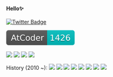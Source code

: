 #### Hello✨
[![Twitter Badge](https://img.shields.io/badge/-@anozon-1ca0f1?style=flat-square&labelColor=1ca0f1&logo=twitter&logoColor=white&link=https://twitter.com/anozon)](https://twitter.com/anozon)
<!-- [![](https://raw.githubusercontent.com/elzup/competitive-pg-wrokspace/master/atcoder-badge-anozon.svg)](https://atcoder.jp/users/anozon) -->
[![](https://raw.githubusercontent.com/elzup/competitive-pg-wrokspace/master/atcoder-badge-elzup.svg)](https://atcoder.jp/users/elzup)

![](https://img.shields.io/badge/-Rails-CC0000.svg?logo=ruby-on-rails&style=flat)
![](https://img.shields.io/badge/-React-555.svg?logo=react&style=flat)
![](https://img.shields.io/badge/-Vim-019733.svg?logo=vim&style=flat)
![](https://img.shields.io/badge/-Firebase-4195D8.svg?logo=firebase&style=flat)


History (2010 ~):
![](https://img.shields.io/badge/-C++-00599C.svg?logo=c%2B%2B&style=flat)
![](https://img.shields.io/badge/-PHP-442244.svg?logo=php&style=flat)
![](https://img.shields.io/badge/-Java-4D77C3.svg?logo=java&style=flat)
![](https://img.shields.io/badge/-Ruby-CC0000.svg?logo=ruby&style=flat)
![](https://img.shields.io/badge/-Python-F9DC3E.svg?logo=python&style=flat)
![](https://img.shields.io/badge/-Swift-662211.svg?logo=swift&style=flat)
![](https://img.shields.io/badge/-Javascript-333300.svg?logo=javascript&style=flat)
![](https://img.shields.io/badge/-TypeScript-001244.svg?logo=typescript&style=flat)

<!-- [![elzup's github stats](https://github-readme-stats.vercel.app/api?username=elzup)](https://github.com/anuraghazra/github-readme-stats) -->
